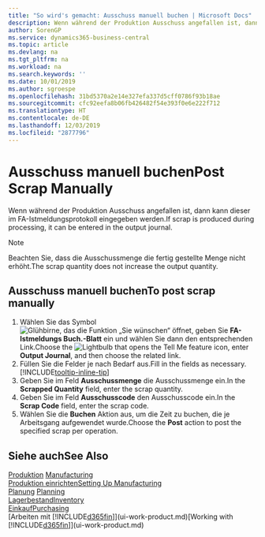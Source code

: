 ```yaml
---
title: "So wird's gemacht: Ausschuss manuell buchen | Microsoft Docs"
description: Wenn während der Produktion Ausschuss angefallen ist, dann kann dieser im FA-Istmeldungsprotokoll eingegeben werden. Beachten Sie, dass die Ausschussmenge die fertig gestellte Menge nicht erhöht.
author: SorenGP
ms.service: dynamics365-business-central
ms.topic: article
ms.devlang: na
ms.tgt_pltfrm: na
ms.workload: na
ms.search.keywords: ''
ms.date: 10/01/2019
ms.author: sgroespe
ms.openlocfilehash: 31bd5370a2e14e327efa337d5cff0786f93b18ae
ms.sourcegitcommit: cfc92eefa8b06fb426482f54e393f0e6e222f712
ms.translationtype: HT
ms.contentlocale: de-DE
ms.lasthandoff: 12/03/2019
ms.locfileid: "2877796"
---
```

# <a name="post-scrap-manually"></a><span data-ttu-id="ac6a0-104">Ausschuss manuell buchen</span><span class="sxs-lookup"><span data-stu-id="ac6a0-104">Post Scrap Manually</span></span>
<span data-ttu-id="ac6a0-105">Wenn während der Produktion Ausschuss angefallen ist, dann kann dieser im FA-Istmeldungsprotokoll eingegeben werden.</span><span class="sxs-lookup"><span data-stu-id="ac6a0-105">If scrap is produced during processing, it can be entered in the output journal.</span></span> 

> [!NOTE]
> <span data-ttu-id="ac6a0-106">Beachten Sie, dass die Ausschussmenge die fertig gestellte Menge nicht erhöht.</span><span class="sxs-lookup"><span data-stu-id="ac6a0-106">The scrap quantity does not increase the output quantity.</span></span>  

## <a name="to-post-scrap-manually"></a><span data-ttu-id="ac6a0-107">Ausschuss manuell buchen</span><span class="sxs-lookup"><span data-stu-id="ac6a0-107">To post scrap manually</span></span>  
1. <span data-ttu-id="ac6a0-108">Wählen Sie das Symbol ![Glühbirne, das die Funktion „Sie wünschen“ öffnet](media/ui-search/search_small.png "Was möchten Sie tun?"), geben Sie **FA-Istmeldungs Buch.-Blatt** ein und wählen Sie dann den entsprechenden Link.</span><span class="sxs-lookup"><span data-stu-id="ac6a0-108">Choose the ![Lightbulb that opens the Tell Me feature](media/ui-search/search_small.png "Tell me what you want to do") icon, enter **Output Journal**, and then choose the related link.</span></span>  
2. <span data-ttu-id="ac6a0-109">Füllen Sie die Felder je nach Bedarf aus.</span><span class="sxs-lookup"><span data-stu-id="ac6a0-109">Fill in the fields as necessary.</span></span> [!INCLUDE[tooltip-inline-tip](includes/tooltip-inline-tip_md.md)]  
3. <span data-ttu-id="ac6a0-110">Geben Sie im Feld **Ausschussmenge** die Ausschussmenge ein.</span><span class="sxs-lookup"><span data-stu-id="ac6a0-110">In the **Scrapped Quantity** field, enter the scrap quantity.</span></span>  
4. <span data-ttu-id="ac6a0-111">Geben Sie im Feld **Ausschusscode** den Ausschusscode ein.</span><span class="sxs-lookup"><span data-stu-id="ac6a0-111">In the **Scrap Code** field, enter the scrap code.</span></span>  
5. <span data-ttu-id="ac6a0-112">Wählen Sie die **Buchen** Aktion aus, um die Zeit zu buchen, die je Arbeitsgang aufgewendet wurde.</span><span class="sxs-lookup"><span data-stu-id="ac6a0-112">Choose the **Post** action to post the specified scrap per operation.</span></span>  

## <a name="see-also"></a><span data-ttu-id="ac6a0-113">Siehe auch</span><span class="sxs-lookup"><span data-stu-id="ac6a0-113">See Also</span></span>  
<span data-ttu-id="ac6a0-114">[Produktion](production-manage-manufacturing.md)  </span><span class="sxs-lookup"><span data-stu-id="ac6a0-114">[Manufacturing](production-manage-manufacturing.md)  </span></span>  
[<span data-ttu-id="ac6a0-115">Produktion einrichten</span><span class="sxs-lookup"><span data-stu-id="ac6a0-115">Setting Up Manufacturing</span></span>](production-configure-production-processes.md)  
<span data-ttu-id="ac6a0-116">[Planung](production-planning.md)    </span><span class="sxs-lookup"><span data-stu-id="ac6a0-116">[Planning](production-planning.md)    </span></span>  
[<span data-ttu-id="ac6a0-117">Lagerbestand</span><span class="sxs-lookup"><span data-stu-id="ac6a0-117">Inventory</span></span>](inventory-manage-inventory.md)  
[<span data-ttu-id="ac6a0-118">Einkauf</span><span class="sxs-lookup"><span data-stu-id="ac6a0-118">Purchasing</span></span>](purchasing-manage-purchasing.md)  
<span data-ttu-id="ac6a0-119">[Arbeiten mit [!INCLUDE[d365fin](includes/d365fin_md.md)]](ui-work-product.md)</span><span class="sxs-lookup"><span data-stu-id="ac6a0-119">[Working with [!INCLUDE[d365fin](includes/d365fin_md.md)]](ui-work-product.md)</span></span>

